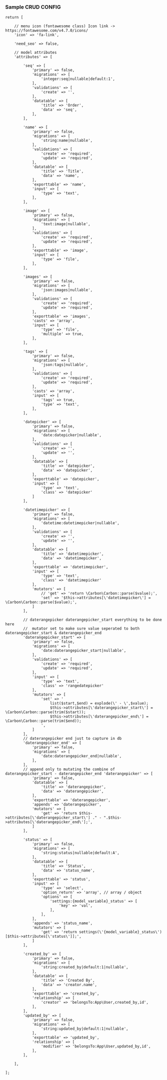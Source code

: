 ### Sample CRUD CONFIG

    return [

        // menu icon (fontawesome class) Icon link -> https://fontawesome.com/v4.7.0/icons/
        'icon' => 'fa-link',

        'need_seo' => false,

        // model attributes
        'attributes' => [

            'seq' => [
                'primary' => false,
                'migrations' => [
                    'integer:seq|nullable|default:1',
                ],
                'validations' => [
                    'create' => '',
                ],
                'datatable' => [
                    'title' => 'Order',
                    'data' => 'seq',
                ],
            ],

            'name' => [
                'primary' => false,
                'migrations' => [
                    'string:name|nullable',
                ],
                'validations' => [
                    'create' => 'required',
                    'update' => 'required',
                ],
                'datatable' => [
                    'title' => 'Title',
                    'data' => 'name',
                ],
                'exporttable' => 'name',
                'input' => [
                    'type' => 'text',
                ],
            ],

            'image' => [
                'primary' => false,
                'migrations' => [
                    'text:image|nullable',
                ],
                'validations' => [
                    'create' => 'required',
                    'update' => 'required',
                ],
                'exporttable' => 'image',
                'input' => [
                    'type' => 'file',
                ],
            ],

            'images' => [
                'primary' => false,
                'migrations' => [
                    'json:images|nullable',
                ],
                'validations' => [
                    'create' => 'required',
                    'update' => 'required',
                ],
                'exporttable' => 'images',
                'casts' => 'array',
                'input' => [
                    'type' => 'file',
                    'multiple' => true,
                ],
            ],

            'tags' => [
                'primary' => false,
                'migrations' => [
                    'json:tags|nullable',
                ],
                'validations' => [
                    'create' => 'required',
                    'update' => 'required',
                ],
                'casts' => 'array',
                'input' => [
                    'tags' => true,
                    'type' => 'text',
                ],
            ],

            'datepicker' => [
                'primary' => false,
                'migrations' => [
                    'date:datepicker|nullable',
                ],
                'validations' => [
                    'create' => '',
                    'update' => '',
                ],
                'datatable' => [
                    'title' => 'datepicker',
                    'data' => 'datepicker',
                ],
                'exporttable' => 'datepicker',
                'input' => [
                    'type' => 'text',
                    'class' => 'datepicker'
                ]
            ],

            'datetimepicker' => [
                'primary' => false,
                'migrations' => [
                    'datetime:datetimepicker|nullable',
                ],
                'validations' => [
                    'create' => '',
                    'update' => '',
                ],
                'datatable' => [
                    'title' => 'datetimepicker',
                    'data' => 'datetimepicker',
                ],
                'exporttable' => 'datetimepicker',
                'input' => [
                    'type' => 'text',
                    'class' => 'datetimepicker'
                ],
                'mutators' => [
                    // 'get' => 'return \Carbon\Carbon::parse($value);',
                    'set' => '$this->attributes[\'datetimepicker\'] = \Carbon\Carbon::parse($value);',
                ]
            ],

            // daterangepicker daterangepicker_start everything to be done here
            //  mutator set to make sure value seperated to both daterangepicker_start & daterangepicker_end
            'daterangepicker_start' => [
                'primary' => false,
                'migrations' => [
                    'date:daterangepicker_start|nullable',
                ],
                'validations' => [
                    'create' => 'required',
                    'update' => 'required',
                ],
                'input' => [
                    'type' => 'text',
                    'class' => 'rangedatepicker'
                ],
                'mutators' => [
                    'set' => '
                        list($start,$end) = explode(\' - \',$value);
                        $this->attributes[\'daterangepicker_start\'] = \Carbon\Carbon::parse(trim($start));
                        $this->attributes[\'daterangepicker_end\'] = \Carbon\Carbon::parse(trim($end));
                    ',
                ]
            ],
            // daterangepicker end just to capture in db
            'daterangepicker_end' => [
                'primary' => false,
                'migrations' => [
                    'date:daterangepicker_end|nullable',
                ],
            ],
            // append only to mutating the combine of daterangepicker_start - daterangepicker_end 'daterangepicker' => [
                'primary' => false,
                'datatable' => [
                    'title' => 'daterangepicker',
                    'data' => 'daterangepicker',
                ],
                'exporttable' => 'daterangepicker',
                'appends' => 'daterangepicker',
                'mutators' => [
                    'get' => 'return $this->attributes[\'daterangepicker_start\'] ." - ".$this->attributes[\'daterangepicker_end\'];',
                ]
            ],

            'status' => [
                'primary' => false,
                'migrations' => [
                    'string:status|nullable|default:A',
                ],
                'datatable' => [
                    'title' => 'Status',
                    'data' => 'status_name',
                ],
                'exporttable' => 'status',
                'input' => [
                    'type' => 'select',
                    'option_return' => 'array', // array / object
                    'options' => [
                        'settings:{model_variable}_status' => [
                            'key' => 'val',
                        ],
                    ],
                ],
                'appends' => 'status_name',
                'mutators' => [
                    'get' => 'return settings(\'{model_variable}_status\')[$this->attributes[\'status\']];',
                ]
            ],

            'created_by' => [
                'primary' => false,
                'migrations' => [
                    'string:created_by|default:1|nullable',
                ],
                'datatable' => [
                    'title' => 'Created By',
                    'data' => 'creator.name',
                ],
                'exporttable' => 'created_by',
                'relationship' => [
                    'creator' => 'belongsTo:App\User,created_by,id',
                ],
            ],
            'updated_by' => [
                'primary' => false,
                'migrations' => [
                    'string:updated_by|default:1|nullable',
                ],
                'exporttable' => 'updated_by',
                'relationship' => [
                    'modifier' => 'belongsTo:App\User,updated_by,id',
                ],
            ],

        ],

    ];